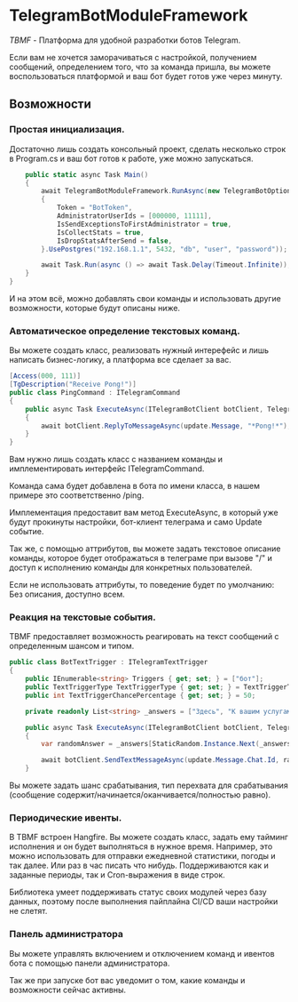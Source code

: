 # TelegramBotModuleFramework

*TBMF* - Платформа для удобной разработки ботов Telegram.

Если вам не хочется заморачиваться с настройкой, получением сообщений, определением того, что за команда пришла, вы можете воспользоваться платформой и ваш бот будет готов уже через минуту.

## Возможности

### Простая инициализация.

Достаточно лишь создать консольный проект, сделать несколько строк в Program.cs и ваш бот готов к работе, уже можно запускаться.

```csharp
    public static async Task Main()
    {
        await TelegramBotModuleFramework.RunAsync(new TelegramBotOptions
        {
            Token = "BotToken",
            AdministratorUserIds = [000000, 11111],
            IsSendExceptionsToFirstAdministrator = true,
            IsCollectStats = true,
            IsDropStatsAfterSend = false,
        }.UsePostgres("192.168.1.1", 5432, "db", "user", "password"));

        await Task.Run(async () => await Task.Delay(Timeout.Infinite));
    }
}
```

И на этом всё, можно добавлять свои команды и использовать другие возможности, которые будут описаны ниже.

### Автоматическое определение текстовых команд.

Вы можете создать класс, реализовать нужный интерефейс и лишь написать бизнес-логику, а платформа все сделает за вас.

```csharp
[Access(000, 111)]
[TgDescription("Receive Pong!")]
public class PingCommand : ITelegramCommand
{
    public async Task ExecuteAsync(ITelegramBotClient botClient, TelegramBotOptions botOptions, Update update)
    {
        await botClient.ReplyToMessageAsync(update.Message, "*Pong!*");
    }
}
```

Вам нужно лишь создать класс с названием команды и имплементировать интерфейс ITelegramCommand.

Команда сама будет добавлена в бота по имени класса, в нашем примере это соответственно /ping.

Имплементация предоставит вам метод ExecuteAsync, в который уже будут прокинуты настройки, бот-клиент телеграма и само Update событие.

Так же, с помощью аттрибутов, вы можете задать текстовое описание команды, которое будет отображаться в телеграме при вызове "/" и доступ к исполнению команды для конкретных пользователей.

Если не использовать аттрибуты, то поведение будет по умолчанию: Без описания, доступно всем.

### Реакция на текстовые события.

TBMF предоставляет возможность реагировать на текст сообщений с определенным шансом и типом.

```csharp
public class BotTextTrigger : ITelegramTextTrigger
{
    public IEnumerable<string> Triggers { get; set; } = ["бот"];
    public TextTriggerType TextTriggerType { get; set; } = TextTriggerType.Equals;
    public int TextTriggerChancePercentage { get; set; } = 50;

    private readonly List<string> _answers = ["Здесь", "К вашим услугам", "Я вас слушаю"];

    public async Task ExecuteAsync(ITelegramBotClient botClient, TelegramBotOptions botOptions, Update update)
    {
        var randomAnswer = _answers[StaticRandom.Instance.Next(_answers.Count)];

        await botClient.SendTextMessageAsync(update.Message.Chat.Id, randomAnswer, replyToMessageId: update.Message.MessageId);
    }
```

Вы можете задать шанс срабатывания, тип перехвата для срабатывания (сообщение содержит/начинается/оканчивается/полностью равно).

### Периодические ивенты.

В TBMF встроен Hangfire. Вы можете создать класс, задать ему тайминг исполнения и он будет выполняться в нужное время.
Например, это можно использовать для отправки ежедневной статистики, погоды и так далее. Или раз в час писать что нибудь.
Поддерживаются как и заданные периоды, так и Cron-выражения в виде строк.

Библиотека умеет поддерживать статус своих модулей через базу данных, поэтому после выполнения пайплайна CI/CD ваши настройки не слетят.

### Панель администратора

Вы можете управлять включением и отключением команд и ивентов бота с помощью панели администратора.

Так же при запуске бот вас уведомит о том, какие команды и возможности сейчас активны.
